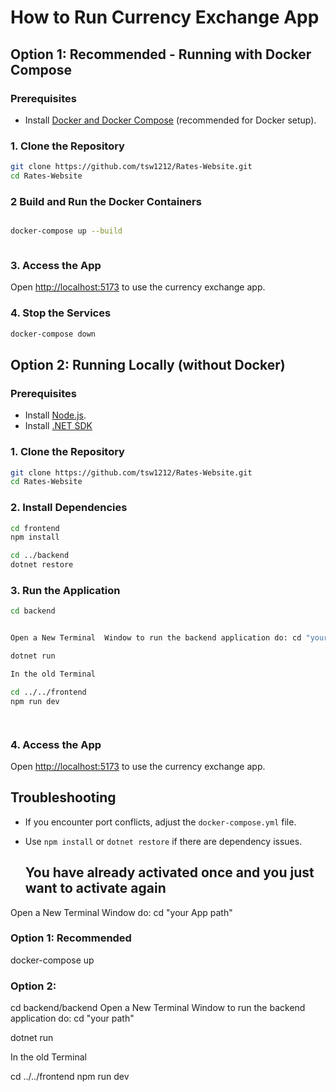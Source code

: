 
# How to Run Currency Exchange App

## Option 1: Recommended - Running with Docker Compose

### Prerequisites
- Install [Docker and Docker Compose](https://www.docker.com/products/docker-desktop) (recommended for Docker setup).

### 1. Clone the Repository

```bash
git clone https://github.com/tsw1212/Rates-Website.git
cd Rates-Website
```

### 2 Build and Run the Docker Containers

```bash

docker-compose up --build



```


### 3. Access the App

Open [http://localhost:5173](http://localhost:5173) to use the currency exchange app.

### 4. Stop the Services

```bash
docker-compose down
```

## Option 2: Running Locally (without Docker)

### Prerequisites
- Install [Node.js](https://nodejs.org/).
- Install [.NET SDK](https://dotnet.microsoft.com/en-us/download/dotnet) 

### 1. Clone the Repository

```bash
git clone https://github.com/tsw1212/Rates-Website.git
cd Rates-Website
```

### 2. Install Dependencies

```bash
cd frontend
npm install

cd ../backend
dotnet restore
```

### 3. Run the Application

```bash
cd backend


Open a New Terminal  Window to run the backend application do: cd "your path"

dotnet run

In the old Terminal

cd ../../frontend
npm run dev




```

### 4. Access the App

Open [http://localhost:5173](http://localhost:5173) to use the currency exchange app.

## Troubleshooting

- If you encounter port conflicts, adjust the `docker-compose.yml` file.
- Use `npm install` or `dotnet restore` if there are dependency issues.
  
  ## You have already activated once and you just want to activate again
Open a New Terminal  Window  do: cd "your App path"
### Option 1: Recommended
docker-compose up
### Option 2:
cd backend/backend
Open a New Terminal  Window to run the backend application do: cd "your path"

dotnet run

In the old Terminal

cd ../../frontend
npm run dev



```


